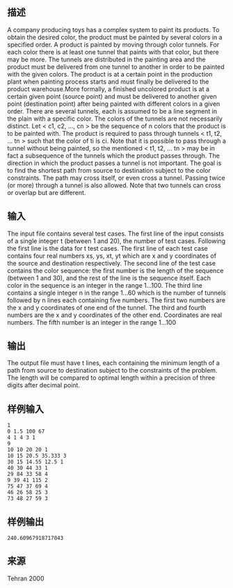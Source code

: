 ## 描述


A company producing toys has a complex system to paint its products. To obtain the desired color, the product must be painted by several colors in a specified order. A product is painted by moving through color tunnels. For each color there is at least one tunnel that paints with that color, but there may be more. The tunnels are distributed in the painting area and the product must be delivered from one tunnel to another in order to be painted with the given colors. The product is at a certain point in the production plant when painting process starts and must finally be delivered to the product warehouse.More formally, a finished uncolored product is at a certain given point (source point) and must be delivered to another given point (destination point) after being painted with different colors in a given order. There are several tunnels, each is assumed to be a line segment in the plain with a specific color. The colors of the tunnels are not necessarily distinct.   Let < c1, c2, ..., cn > be the sequence of n colors that the product is to be painted with. The product is required to pass through tunnels  < t1, t2, ... tn > such that the color of ti is ci. Note that it is possible to pass through a tunnel without being painted, so the mentioned < t1, t2, ... tn > may be in fact a subsequence of the tunnels which the product passes through. The direction in which the product passes a tunnel is not important. The goal is to find the shortest path from source to destination subject to the color constraints. The path may cross itself, or even cross a tunnel. Passing twice (or more) through a tunnel is also allowed. Note that two tunnels can cross or overlap but are different.

## 输入


The input file contains several test cases. The first line of the input consists of a single integer t (between 1 and 20), the number of test cases. Following the first line is the data for t test cases. The first line of each test case contains four real numbers xs, ys, xt, yt which are x and y coordinates of the source and destination respectively. The second line of the test case contains the color sequence: the first number is the length of the sequence (between 1 and 30), and the rest of the line is the sequence itself. Each color in the sequence is an integer in the range 1...100. The third line contains a single integer n in the range 1...60 which is the number of tunnels followed by n lines each containing five numbers. The first two numbers are the x and y coordinates of one end of the tunnel. The third and fourth numbers are the x and y coordinates of the other end. Coordinates are real numbers. The fifth number is an integer in the range 1...100 

## 输出


The output file must have t lines, each containing the minimum length of a path from source to destination subject to the constraints of the problem. The length will be compared to optimal length within a precision of three digits after decimal point.

## 样例输入


```
1
0 1.5 100 67
4 1 4 3 1
9
10 10 20 20 1
10 15 20.5 35.333 3
30 15 14.55 12.5 1
40 30 44 33 1
29 84 33 58 4
9 39 41 115 2
75 47 37 69 4
46 26 58 25 3
73 48 27 59 3

```


## 样例输出


```
240.60967918717043
```


## 来源


Tehran 2000

